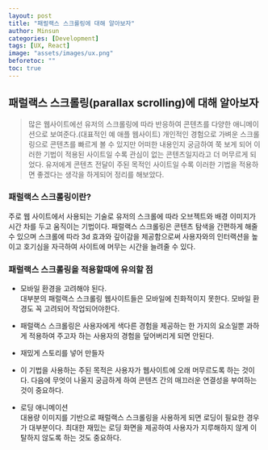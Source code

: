 ```yaml
---
layout: post
title: "패럴랙스 스크롤링에 대해 알아보자"
author: Minsun
categories: [Development]
tags: [UX, React]
image: "assets/images/ux.png"
beforetoc: ""
toc: true
---
```


## 패럴랙스 스크롤링(parallax scrolling)에 대해 알아보자

> 많은 웹사이트에선 유저의 스크롤링에 따라 반응하여 콘텐츠를 다양한 애니메이션으로 보여준다.(대표적인 예 애플 웹사이트) 개인적인 경험으로 가벼운 스크롤링으로 콘텐츠를 빠르게 볼 수 있지만 어떠한 내용인지 궁금하여 쭉 보게 되어 이러한 기법이 적용된 사이트일 수록 관심이 없는 콘텐츠일지라고 더 머무르게 되었다. 유저에게 콘텐츠 전달이 주된 목적인 사이트일 수록 이러한 기법을 적용하면 좋겠다는 생각을 하게되어 정리를 해보았다.

### 패럴랙스 스크롤링이란?

주로 웹 사이트에서 사용되는 기술로 유저의 스크롤에 따라 오브젝트와 배경 이미지가 시간 차를 두고 움직이는 기법이다. 패럴랙스 스크롤링은 콘텐츠 탐색을 간편하게 해줄 수 있으며 스크롤에 따라 3d 효과와 깊이감을 제공함으로써 사용자와의 인터랙션을 높이고 호기심을 자극하여 사이트에 머무는 시간을 늘려줄 수 있다.

### 패럴랙스 스크롤링을 적용할때에 유의할 점

- 모바일 환경을 고려해야 된다.<br />
  대부분의 패럴랙스 스크롤링 웹사이트들은 모바일에 친화적이지 못한다. 모바일 환경도 꼭 고려되어 작업되어야한다.

- 패럴랙스 스크롤링은 사용자에게 색다른 경험을 제공하는 한 가지의 요소일뿐 과하게 적용하여 주고자 하는 사용자의 경험을 덮어버리게 되면 안된다.
- 재밌게 스토리를 넣어 만들자
- 이 기법을 사용하는 주된 목적은 사용자가 웹사이트에 오래 머무르도록 하는 것이다. 다음에 무엇이 나올지 궁금하게 하여 콘텐츠 간의 매끄러운 연결성을 부여하는 것이 중요하다.
- 로딩 애니메이션<br />
  대용량 이미지를 기반으로 패럴랙스 스크롤링을 사용하게 되면 로딩이 필요한 경우가 대부분이다. 최대한 재밌는 로딩 화면을 제공하여 사용자가 지루해하지 않게 이탈하지 않도록 하는 것도 중요하다.
